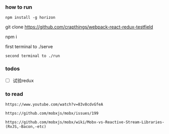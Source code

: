 ### how to run

	npm install -g horizon

  git clone https://github.com/crapthings/webpack-react-redux-testfield

  npm i

  first terminal to ./serve

	second terminal to ./run

### todos

- [ ] 试验redux

### to read

    https://www.youtube.com/watch?v=83v8cdvGfeA

    https://github.com/mobxjs/mobx/issues/199

    https://github.com/mobxjs/mobx/wiki/Mobx-vs-Reactive-Stream-Libraries-(RxJS,-Bacon,-etc)
